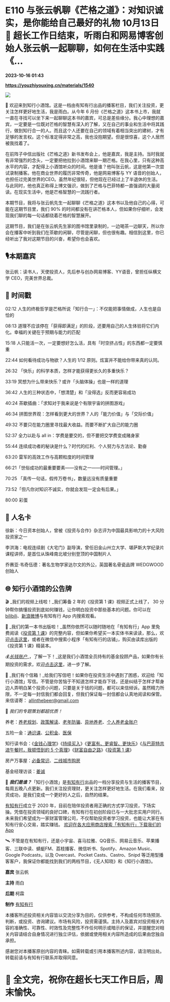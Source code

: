 # E110 与张云帆聊《芒格之道》：对知识诚实，是你能给自己最好的礼物 10月13日 🍵 超长工作日结束，听雨白和网易博客创始人张云帆一起聊聊，如何在生活中实践《...

**2023-10-16 01:43**

**https://youzhiyouxing.cn/materials/1540**

![](https://asset.youzhiyouxing.cn/image/2023/10/13/01HCM25G4T0YM81JEDJY6B6YK9.jpeg?x-oss-process=image/resize,w_1280,limit_1)

🍵 欢迎来到知行小酒馆。这是一档由有知有行出品的播客栏目，我们关注投资，更关注怎样更好地生活，我是雨白。从今年 6 月份《芒格之道》这本书上市，我就一直在寻找可以坐下来一起聊聊这本书的嘉宾，可总是差些缘分。我心中理想的嘉宾，一定要是一位既对芒格的智慧有深入的了解，又在自己的事业和生活中将其践行，做到知行合一的人。而且这个人还要在自己的领域有着相当突出的建树，才有足够的发言权。这个标准定得非常之高，我也没抱期望。但是很惊喜，这个人居然被我找着了。

在前阵子中信出版社《芒格之道》新书发布会上，他是嘉宾，我是主持。当时我就有非常强烈的念头，一定要把他拉到小酒馆来聊一期芒格。在我心里，只有这种高水平的内容，才配得上小酒馆听众的时间。他是谁？他叫张云帆，这是他第一次尝试录制播客。他在商业世界的履历非常传奇，他是网易博客与 YY 语音的创始人，也担任过完美世界的CEO。虽然年纪很轻，但他现在已经过上了半退休的生活。与此同时，他也真正称得上博文强识，做到了芒格与巴菲特都一直强调的大量阅读。在现实生活中，他是芒格智慧的一流践行者。

本期节目，我将与张云帆先生一起聊聊《芒格之道》这本书以及他自己的心得，可能在这期节目里，我们 90% 的时间都没有在讲芒格本人，但如果你仔细听，会发现我们聊的每一句话都绕着芒格的智慧展开。

这期节目，我们是在张云帆先生家的图书馆里录制的，一边喝茶一边聊天，所以你会在播客中听到我们在茶歇的闲聊，尽管是闲聊，但也很有趣。相信到这里，你已经听出了我对这期节目的兴奋，希望你也会喜欢。

**🎙️本期嘉宾**
-----------

张云帆：读书人，天使投资人，先后参与创办网易博客、YY语音，曾担任纵横文学 CEO，完美世界总裁。

**🔦 时间戳**
----------

02:12 人生的终极哲学是芒格所说「知行合一」：不仅能把事情做成，人生也是自恰的

08:13 道理不应该停在「获得即满足」的阶段，还要用自己的人生体验将它们内化。幸福的关键在于预期与能力的匹配

15:18 人只能活一次，一定要想好怎么活，具有「时空挤占性」的东西都一定要慎重

22:44 如何看待成功与物欲？人生的 1/12 原则。炫富并不能给你带来真的认同。

26:32 「快乐」的科学本质，怎样才能获得更长久的多重快乐？

33:19 冥想为什么带来快乐？或许「头脑体操」也是一样的道理

36:42 人生的三种状态中，「想清楚」和「没得选」反而更容易成功

40:24 茶歇插曲：「求知对于我来说是个有限宇宙的拼图游戏」

46:34 拼图世界观：怎样看到更大的世界？人的「能力价值」与「交际价值」

49:32 不要只在能力圈里寻找最大收益。而要不断扩大自己的能力圈

52:37 全力以赴与 all in：学费是要交的，但不要把交学费变成赌身家

55:44 连续成功者的秘诀是什么？时代的红利、个人努力与方法论、勤奋

63:20 雷军的高效工作与高颗粒度的时间管理

66:21「世俗成功的最重要要素——没有之一——时间管理。」

70:25 「真传一句话，假传万卷书」，数量远没有质量重要

73:52「但凡你对知识不诚实，你就会发现一定会有后果。」

80:00 彩蛋

**📇 人名卡**
----------

徐新：今日资本创始人，曾被《投资与合作》杂志评为中国最具影响力的十大风险投资家之一

李洪海：电视连续剧《大宅门》副导演，曾任旧金山州立大学、堪萨斯大学纪录片课程讲师，是首位从珠峰南北坡分别登顶的中国制片人

乔赛亚·韦奇伍德：著名生物学家达尔文的外公，英国著名骨瓷品牌 WEDGWOOD 创始人

**🌐 知行小酒馆的公告牌**
----------------

🎬 _我们的视频上线啦！_我们筹备 2 年的《投资第 1 课》视频正式上线了， 30 分钟帮你搞懂投资到底如何赚钱，让你明白投资中那些基本的问题。你可以在 [bilibili](https://www.bilibili.com/video/BV1e8411B7w7/?share_source=copy_web&vd_source=dd0057c5ae4bebefb3c1b69d4fe31e4e)、[新浪微博](https://weibo.com/1651676492/Nidzfv1Ok)与有知有行 App 内搜索观看。

📖 _我们的第一本书出版啦！_虽然你依然可以随时随地在「有知有行」App 里免费阅读《[投资第 1 课](https://youzhiyouxing.cn/curriculum/lessons)》的完整内容，但如果你希望买一本实体书来读读，那么，欢迎[点击这里](https://youzhiyouxing.cn/n/wechat_miniprogram?username=gh_81f46b60fbf7&path=)，或者在微信中搜索小程序「有知有行的店铺」，购买由读库出版的《投资第 1 课》精装本。

💰[_长钱账户_](https://youzhiyouxing.cn/n/advisor/welcome)_，了解一下！_这是我们小酒馆全员持有的基金投顾产品，如果你有长期投资的需求，欢迎[点击这里](https://youzhiyouxing.cn/n/advisor/welcome)，进一步了解。

📮 _我们有个信箱！_给我们写信吧！如果你在投资生活中遇到了困惑，欢迎给「知行小酒馆」写信。不管是你苦恼于不知道怎样才能存下钱，还是纠结于怎样才帮身边人弄明白某个投资小问题，只要是关于钱的问题，都可以来信倾诉。虽然精力所限，不一定每一封信我们都会回复，但我们保证每一封信都会认真地阅读和保管。 来信请寄： [allinthebeer@gmail.com](https://www.bilibili.com/video/BV1e8411B7w7/?share_source=copy_web&amp;vd_source=dd0057c5ae4bebefb3c1b69d4fe31e4e)

🍡 _我们的专题策划都超优质！_

养老：[养老规划](https://youzhiyouxing.cn/n/materials/1299)、[政策解读](https://youzhiyouxing.cn/n/materials/1315)、[老年防骗](https://youzhiyouxing.cn/n/materials/1333)、[异地养老](https://youzhiyouxing.cn/n/materials/1357)、[个人养老金账户](https://youzhiyouxing.cn/n/materials/1373)

五险一金：[通识课](https://youzhiyouxing.cn/n/materials/1390)、[公积金](https://youzhiyouxing.cn/n/materials/1434)、[医保](https://youzhiyouxing.cn/n/materials/1484)

知行读书会：《[金钱心理学](https://youzhiyouxing.cn/n/materials/1193)》《[持续买入](https://youzhiyouxing.cn/n/materials/1215)》《[更富有、更睿智、更快乐](https://youzhiyouxing.cn/n/materials/1286)》《[与巴菲特共进午餐时，我顿悟到的 5 个真理](https://youzhiyouxing.cn/n/materials/1322)》《[财富自由之路](https://youzhiyouxing.cn/n/materials/1400)》《[投资第 1 课](https://youzhiyouxing.cn/n/materials/1445)》

房产万事屋：[必备常识](https://youzhiyouxing.cn/n/materials/1409)、[二线城市购房](https://youzhiyouxing.cn/n/materials/1465)

基金经理访谈：[姜诚](https://youzhiyouxing.cn/n/materials/1405)

🍻 **_我们是谁？_**「知行小酒馆」是[有知有行](https://youzhiyouxing.cn/)出品的一档分享投资与生活的播客节目，每周五晚八点更新。我们关注投资理财，更关注怎样更好地生活。在我们看来，投资成功，是我们变成一个更好的人之后，自然的结果。

[有知有行](https://youzhiyouxing.cn/)成立于 2020 年，目前在陪伴投资者用正确的方式学习投资，下场实操。凭借在投资领域的良好口碑，有知有行在初创阶段已与一大批忠实用户同行。未来我们希望成为一家财富管理公司，不仅帮助投资者学习投资，也能让大家在有知有行安心交易，踏实赚钱。 [欢迎在各大应用商店搜索「有知有行」下载我们的 App](https://youzhiyouxing.cn/s/f4C2nY7P)

🛰️ 不管是在有知有行，还是小宇宙、喜马拉雅、QQ音乐、网易云音乐、苹果播客、三联中读、蜻蜓FM、荔枝播客、微信听书、Spotify、Amazon Music、Google Podcasts，以及 Overcast、Pocket Casts、Castro、Snipd 等泛用型播客客户，我保证你都能找到我们的两档节目，《无人知晓》和《知行小酒馆》。

**嘉宾** 张云帆

**主持** 雨白

**后期** 柯霖

**制作** [有知有行](http://youzhiyouxing.cn/)

本播客所述投资相关内容皆以交流分享为目的，仅供参考，不构成任何市场预测、判断，或投资、咨询建议。市场有风险，投资需谨慎。主持人及嘉宾对投资相关内容的准确性、可靠性、时效性及完整性不作任何明示或暗示的保证，并提醒您对相关内容请结合自身情况进行独立评估，依据或使用相关内容所造成的后果由您独自承担。

感谢您对本播客原创内容的青睐。如需转载或引用本播客所述内容，请注明出处。转载前请与有知有行联系并取得同意。

🎈 全文完，祝你在超长七天工作日后，周末愉快。
========================